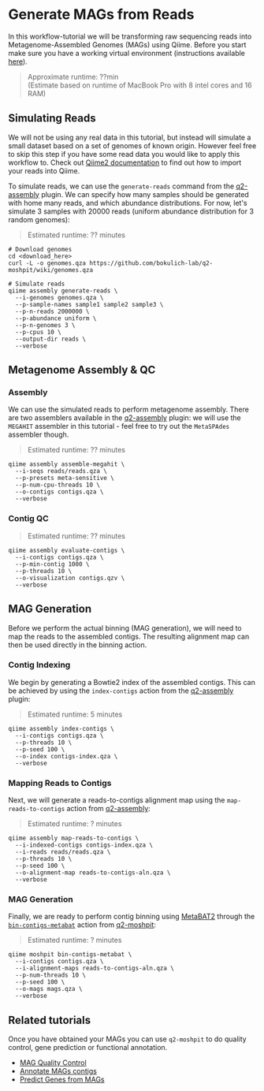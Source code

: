 # Generate MAGs from Reads
In this workflow-tutorial we will be transforming raw sequencing reads into Metagenome-Assembled Genomes (MAGs) using Qiime. Before you start make sure you have a working virtual environment (instructions available [here](../Home#installation)).

> Approximate runtime:  ??min  
> (Estimate based on runtime of MacBook Pro with 8 intel cores and 16 RAM)

## Simulating Reads
We will not be using any real data in this tutorial, but instead will simulate a small dataset based on a set of genomes of known origin. However feel free to skip this step if you have some read data you would like to apply this workflow to. Check out [Qiime2 documentation](https://docs.qiime2.org/2024.2/tutorials/importing/#:~:text=files%20is%2033.-,PairedEndFastqManifestPhred64V2,-%C2%B6) to find out how to import your reads into Qiime.

To simulate reads, we can use the `generate-reads` command from the [q2-assembly](https://github.com/bokulich-lab/q2-assembly) plugin. 
We can specify how many samples should be generated with home many reads, and which abundance distributions. 
For now, let's simulate 3 samples with 20000 reads (uniform abundance distribution for 3 random genomes):

> Estimated runtime: ?? minutes

```shell
# Download genomes
cd <download_here>
curl -L -o genomes.qza https://github.com/bokulich-lab/q2-moshpit/wiki/genomes.qza

# Simulate reads
qiime assembly generate-reads \
  --i-genomes genomes.qza \
  --p-sample-names sample1 sample2 sample3 \
  --p-n-reads 2000000 \
  --p-abundance uniform \
  --p-n-genomes 3 \
  --p-cpus 10 \
  --output-dir reads \
  --verbose
```

## Metagenome Assembly & QC
### Assembly
We can use the simulated reads to perform metagenome assembly. There are two assemblers available in the [q2-assembly](https://github.com/bokulich-lab/q2-assembly)
plugin: we will use the `MEGAHIT` assembler in this tutorial - feel free to try out the `MetaSPAdes` assembler though.

> Estimated runtime: ?? minutes

```shell
qiime assembly assemble-megahit \
  --i-seqs reads/reads.qza \
  --p-presets meta-sensitive \
  --p-num-cpu-threads 10 \
  --o-contigs contigs.qza \
  --verbose
```

### Contig QC
> Estimated runtime: ?? minutes

```shell
qiime assembly evaluate-contigs \
  --i-contigs contigs.qza \
  --p-min-contig 1000 \
  --p-threads 10 \
  --o-visualization contigs.qzv \
  --verbose
```

## MAG Generation
Before we perform the actual binning (MAG generation), we will need to map the reads to the 
assembled contigs. The resulting alignment map can then be used directly in 
the binning action.

### Contig Indexing
We begin by generating a Bowtie2 index of the assembled contigs. This can be 
achieved by using the `index-contigs` action from the [q2-assembly](https://github.com/bokulich-lab/q2-assembly) 
plugin:

> Estimated runtime: 5 minutes

```shell
qiime assembly index-contigs \
  --i-contigs contigs.qza \
  --p-threads 10 \
  --p-seed 100 \
  --o-index contigs-index.qza \
  --verbose
```

### Mapping Reads to Contigs
Next, we will generate a reads-to-contigs alignment map using the `map-reads-to-contigs` action from 
[q2-assembly](https://github.com/bokulich-lab/q2-assembly):

> Estimated runtime: ? minutes

```shell
qiime assembly map-reads-to-contigs \
  --i-indexed-contigs contigs-index.qza \
  --i-reads reads/reads.qza \
  --p-threads 10 \
  --p-seed 100 \
  --o-alignment-map reads-to-contigs-aln.qza \
  --verbose
```

### MAG Generation
Finally, we are ready to perform contig binning using [MetaBAT2](https://peerj.com/articles/7359/) through the [`bin-contigs-metabat`](./bin-contigs-metabat.md) action from 
[q2-moshpit](https://github.com/bokulich-lab/q2-moshpit):

> Estimated runtime: ? minutes

```shell
qiime moshpit bin-contigs-metabat \
  --i-contigs contigs.qza \
  --i-alignment-maps reads-to-contigs-aln.qza \
  --p-num-threads 10 \
  --p-seed 100 \
  --o-mags mags.qza \
  --verbose
```

## Related tutorials
Once you have obtained your MAGs you can use `q2-moshpit` to do quality control, gene prediction or functional annotation.

- [MAG Quality Control](./mag_quality_control.md)
- [Annotate MAGs contigs](./annotate_mags_or_contigs.md)
- [Predict Genes from MAGs](./predict_genes_from_mags.md)


